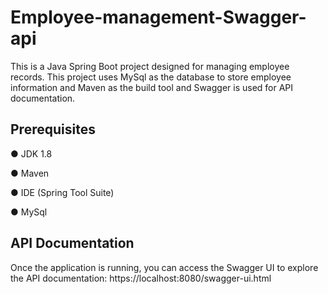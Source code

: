 # Employee-management-Swagger-api

This is a Java Spring Boot project designed for managing employee records. This project uses MySql as the database to store employee information and Maven as the build tool and Swagger is used for API documentation.

## Prerequisites
 ● JDK 1.8 	
	
 ● Maven	
	
 ● IDE (Spring Tool Suite)	
	
 ● MySql	

## API Documentation
Once the application is running, you can access the Swagger UI to explore the API documentation: https://localhost:8080/swagger-ui.html

